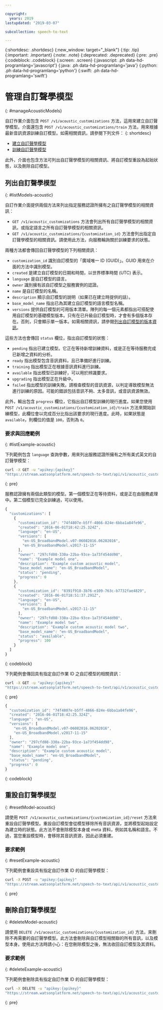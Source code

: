 ```yaml
---

copyright:
  years: 2019
lastupdated: "2019-03-07"

subcollection: speech-to-text

---
```


{:shortdesc: .shortdesc}
{:new_window: target="_blank"}
{:tip: .tip}
{:important: .important}
{:note: .note}
{:deprecated: .deprecated}
{:pre: .pre}
{:codeblock: .codeblock}
{:screen: .screen}
{:javascript: .ph data-hd-programlang='javascript'}
{:java: .ph data-hd-programlang='java'}
{:python: .ph data-hd-programlang='python'}
{:swift: .ph data-hd-programlang='swift'}

# 管理自訂聲學模型
{: #manageAcousticModels}

自訂作業介面包含 `POST /v1/acoustic_customizations` 方法，這用來建立自訂聲學模型。介面還包含 `POST /v1/acoustic_customizations/train` 方法，用來根據最新音訊資源訓練自訂模型。如需相關資訊，請參閱下列文件：
{: shortdesc}

-   [建立自訂聲學模型](/docs/services/speech-to-text/acoustic-create.html#createModel-acoustic)
-   [訓練自訂聲學模型](/docs/services/speech-to-text/acoustic-create.html#trainModel-acoustic)

此外，介面也包含方法可列出自訂聲學模型的相關資訊、將自訂模型重設為起始狀態，以及刪除自訂模型。

## 列出自訂聲學模型
{: #listModels-acoustic}

自訂作業介面提供兩個方法來列出指定服務認證所擁有之自訂聲學模型的相關資訊：

-   `GET /v1/acoustic_customizations` 方法會列出所有自訂聲學模型的相關資訊，或指定語言之所有自訂聲學模型的相關資訊。
-   `GET /v1/acoustic_customizations/{customization_id}` 方法會列出指定自訂聲學模型的相關資訊。請使用此方法，向服務輪詢關於訓練要求的狀態。

兩種方法都會傳回自訂聲學模型的下列相關資訊：

-   `customization_id` 識別自訂模型的「廣域唯一 ID (GUID)」。GUID 用來在介面的方法中識別模型。
-   `created` 是建立自訂模型的日期和時間，以世界標準時間 (UTC) 表示。
-   `language` 是自訂模型的語言。
-   `owner` 識別擁有該自訂模型之服務實例的認證。
-   `name` 是自訂模型的名稱。
-   `description` 顯示自訂模型的說明（如果已在建立時提供的話）。
-   `base_model_name` 指出已為其建立自訂模型的語言模型名稱。
-   `versions` 提供自訂模型的可用版本清單。陣列的每一個元素都指出可搭配使用自訂模型的基礎模型版本。只有在已升級自訂模型時，才會有多個版本存在。否則，只會顯示單一版本。如需相關資訊，請參閱[列出自訂模型的版本資訊](/docs/services/speech-to-text/custom-upgrade.html#upgradeList)。

這些方法也會傳回 `status` 欄位，指出自訂模型的狀態：

-   `pending` 指出已建立模型。它正在等待新增訓練資料，或是正在等待服務完成已新增之資料的分析。
-   `ready` 指出模型包含音訊資料，且已準備好進行訓練。
-   `training` 指出模型正在根據音訊資料進行訓練。
-   `available` 指出模型已訓練好，可以用於辨識要求。
-   `upgrading` 指出模型正在升級中。
-   `failed` 指出模型的訓練失敗。請檢查模型的音訊資源，以判定導致模型無法進行訓練的原因。可能的錯誤包括音訊不夠、太多音訊，或音訊資源無效。

此外，輸出包含 `progress` 欄位，它指出自訂模型訓練的現行進度。如果您使用 `POST /v1/acoustic_customizations/{customization_id}/train` 方法來開始訓練模型，此欄位會以完成百分比指出該要求的現行進度。此時，如果狀態是 `available`，則欄位的值是 `100`，否則為 `0`。

### 要求與回應範例
{: #listExample-acoustic}

下列範例包含 `language` 查詢參數，用來列出服務認證所擁有之所有美式英文的自訂聲學模型：

```bash
curl -X GET -u "apikey:{apikey}"
"https://stream.watsonplatform.net/speech-to-text/api/v1/acoustic_customizations?language=en-US"
```
{: pre}

服務認證擁有兩個此類型的模型。第一個模型正在等待資料，或是正在由服務處理中。第二個模型已完全訓練過，可以使用。

```javascript
{
  "customizations": [
    {
      "customization_id": "74f4807e-b5ff-4866-824e-6bba1a84fe96",
      "created": "2016-06-01T18:42:25.324Z",
      "language": "en-US",
      "versions": [
        "en-US_BroadbandModel.v07-06082016.06202016",
        "en-US_BroadbandModel.v2017-11-15"
      ],
      "owner": "297cfd08-330a-22ba-93ce-1a73f454dd98",
      "name": "Example model one",
      "description": "Example custom acoustic model",
      "base_model_name": "en-US_BroadbandModel",
      "status": "pending",
      "progress": 0
    },
    {
      "customization_id": "8391f918-3b76-e109-763c-b7732fae4829",
      "created": "2016-06-01T18:51:37.291Z",
      "language": "en-US",
      "versions": [
        "en-US_BroadbandModel.v2017-11-15"
      ],
      "owner": "297cfd08-330a-22ba-93ce-1a73f454dd98",
      "name": "Example model two",
      "description": "Example custom acoustic model two",
      "base_model_name": "en-US_BroadbandModel",
      "status": "available",
      "progress": 100
    }
  ]
}
```
{: codeblock}

下列範例會傳回具有指定自訂作業 ID 之自訂模型的相關資訊：

```bash
curl -X GET -u "apikey:{apikey}"
"https://stream.watsonplatform.net/speech-to-text/api/v1/acoustic_customizations/{customization_id}"
```
{: pre}

```javascript
{
  "customization_id": "74f4807e-b5ff-4866-824e-6bba1a84fe96",
  "created": "2016-06-01T18:42:25.324Z",
  "language": "en-US",
  "versions": [
    "en-US_BroadbandModel.v07-06082016.06202016",
    "en-US_BroadbandModel.v2017-11-15"
  ],
  "owner": "297cfd08-330a-22ba-93ce-1a73f454dd98",
  "name": "Example model one",
  "description": "Example custom acoustic model",
  "base_model_name": "en-US_BroadbandModel",
  "status": "pending",
  "progress": 0
}
```
{: codeblock}

## 重設自訂聲學模型
{: #resetModel-acoustic}

請使用 `POST /v1/acoustic_customizations/{customization_id}/reset` 方法來重設自訂聲學模型。重設自訂模型會從模型移除所有音訊資源，並將模型起始設定為建立時的狀態。此方法不會刪除模型本身或 meta 資料，例如其名稱和語言。不過，當您重設模型時，會移除其音訊資源，因此必須重建。

### 要求範例
{: #resetExample-acoustic}

下列範例會重設具有指定自訂作業 ID 的自訂聲學模型：

```bash
curl -X POST -u "apikey:{apikey}"
"https://stream.watsonplatform.net/speech-to-text/api/v1/acoustic_customizations/{customization_id}/reset"
```
{: pre}

## 刪除自訂聲學模型
{: #deleteModel-acoustic}

請使用 `DELETE /v1/acoustic_customizations/{customization_id}` 方法，來刪除不再需要的自訂聲學模型。此方法會刪除與自訂模型相關聯的所有音訊，以及模型本身。使用此方法時請小心：在您刪除模型之後，無法收回自訂模型及其資料。

### 要求範例
{: #deleteExample-acoustic}

下列範例會刪除具有指定自訂作業 ID 的自訂聲學模型：

```bash
curl -X DELETE -u "apikey:{apikey}"
"https://stream.watsonplatform.net/speech-to-text/api/v1/acoustic_customizations/{customization_id}"
```
{: pre}
